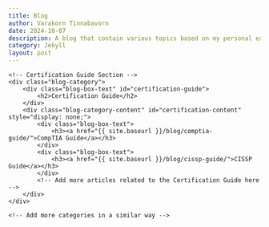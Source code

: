 ```yaml
---
title: Blog
author: Varakorn Tinnabavorn
date: 2024-10-07
description: A blog that contain various topics based on my personal experience.
category: Jekyll
layout: post
---
```


<div class="blog-container">

    <!-- Certification Guide Section -->
    <div class="blog-category">
        <div class="blog-box-text" id="certification-guide">
            <h2>Certification Guide</h2>
        </div>
        <div class="blog-category-content" id="certification-content" style="display: none;">
            <div class="blog-box-text">
                <h3><a href="{{ site.baseurl }}/blog/comptia-guide/">CompTIA Guide</a></h3>
            </div>
            <div class="blog-box-text">
                <h3><a href="{{ site.baseurl }}/blog/cissp-guide/">CISSP Guide</a></h3>
            </div>
            <!-- Add more articles related to the Certification Guide here -->
        </div>
    </div>

    <!-- Add more categories in a similar way -->
</div>

<script>
    // Toggle function to show and hide the content inside the box
    document.getElementById("certification-guide").onclick = function() {
        var content = document.getElementById("certification-content");
        if (content.style.display === "none") {
            content.style.display = "block";
        } else {
            content.style.display = "none";
        }
    };
</script>
